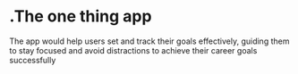 # .The one thing app
The app would help users set and track their goals effectively, guiding them to stay focused and avoid distractions to achieve their career goals successfully
